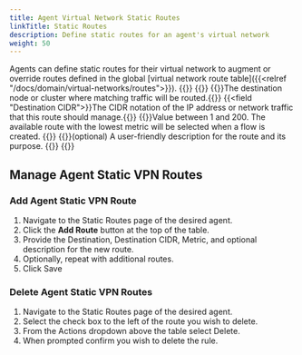 ```yaml
---
title: Agent Virtual Network Static Routes
linkTitle: Static Routes
description: Define static routes for an agent's virtual network
weight: 50
---
```

Agents can define static routes for their virtual network to augment or override routes defined in the global [virtual network route table]({{<relref "/docs/domain/virtual-networks/routes">}}). 
{{<tgimg src="agent-static-route.png" width="90%">}}
{{<fields>}}
{{<field Destination>}}The destination node or cluster where matching traffic will be routed.{{</field>}}
{{<field "Destination CIDR">}}The CIDR notation of the IP address or network traffic that this route should manage.{{</field>}}
{{<field Metric>}}Value between 1 and 200. The available route with the lowest metric will be selected when a flow is created. {{</field>}}
{{<field Description>}}(optional) A user-friendly description for the route and its purpose. {{</field>}}
{{</fields>}}

## Manage Agent Static VPN Routes
### Add Agent Static VPN Route

1. Navigate to the Static Routes page of the desired agent.
1. Click the **Add Route** button at the top of the table.
1. Provide the Destination, Destination CIDR, Metric, and optional description for the new route.
1. Optionally, repeat with additional routes.
1. Click Save


### Delete Agent Static VPN Routes
1. Navigate to the Static Routes page of the desired agent.
1. Select the check box to the left of the route you wish to delete.
1. From the Actions dropdown above the table select Delete.
1. When prompted confirm you wish to delete the rule.
